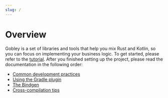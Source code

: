 ```yaml
---
slug: /
---
```


# Overview

Gobley is a set of libraries and tools that help you mix Rust and Kotlin, so you can focus on
implementing your business logic. To get started, please refer to
the [tutorial](../tutorial/0-tutorial.md). After you finished setting up the project, please read
the documentation in the following order:

- [Common development practices](./1-common-development-practices.md)
- [Using the Gradle plugin](./2-gradle-plugins/0-plugins.md)
- [The Bindgen](./3-bindgen.md)
- [Cross-compilation tips](./4-cross-compilation-tips.md)
